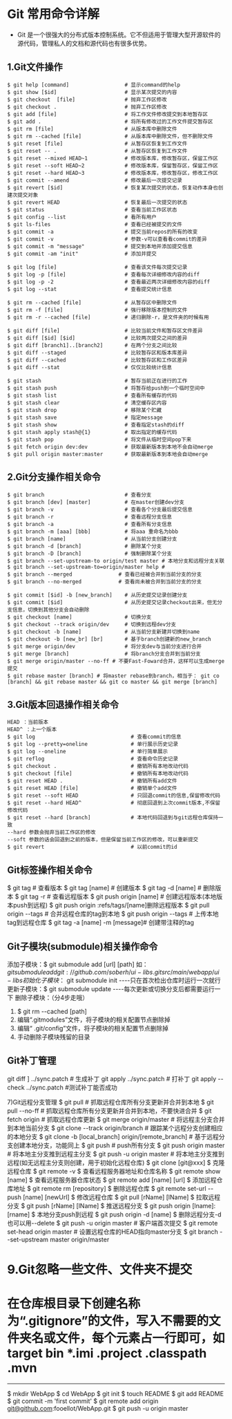 # Git 常用命令详解
- Git 是一个很强大的分布式版本控制系统。它不但适用于管理大型开源软件的源代码，管理私人的文档和源代码也有很多优势。

## 1.Git文件操作
```
$ git help [command]                  # 显示command的help
$ git show [$id]                      # 显示某次提交的内容 
$ git checkout  [file]                # 抛弃工作区修改
$ git checkout .                      # 抛弃工作区修改
$ git add [file]                      # 将工作文件修改提交到本地暂存区
$ git add .                           # 将所有修改过的工作文件提交暂存区
$ git rm [file]                       # 从版本库中删除文件
$ git rm --cached [file]              # 从版本库中删除文件，但不删除文件
$ git reset [file]                    # 从暂存区恢复到工作文件
$ git reset -- .                      # 从暂存区恢复到工作文件
$ git reset --mixed HEAD~1            # 修改版本库，修改暂存区，保留工作区
$ git reset --soft HEAD~2             # 修改版本库，保留暂存区，保留工作区
$ git reset --hard HEAD~3             # 修改版本库，修改暂存区，修改工作区
$ git commit --amend                  # 修改最后一次提交记录
$ git revert [$id]                    # 恢复某次提交的状态，恢复动作本身也创建次提交对象
$ git revert HEAD                     # 恢复最后一次提交的状态
$ git status                          # 查看当前工作区状态 
$ git config --list                   # 看所有用户
$ git ls-files                        # 查看已经被提交的文件
$ git commit -a                       # 提交当前repos的所有的改变
$ git commit -v                       # 参数-v可以查看看commit的差异
$ git commit -m "message"             # 提交到本地并添加提交信息
$ git commit -am "init"               # 添加并提交 

$ git log [file]                      # 查看该文件每次提交记录
$ git log -p [file]                   # 查看每次详细修改内容的diff
$ git log -p -2                       # 查看最近两次详细修改内容的diff
$ git log --stat                      # 查看提交统计信息

$ git rm --cached [file]              # 从暂存区中删除文件
$ git rm -f [file]                    # 强行移除版本控制的文件
$ git rm -r --cached [file]           # 递归删除-r，是文件夹的时候有用

$ git diff [file]                     # 比较当前文件和暂存区文件差异
$ git diff [$id] [$id]                # 比较两次提交之间的差异
$ git diff [branch1]..[branch2]       # 在两个分支之间比较
$ git diff --staged                   # 比较暂存区和版本库差异
$ git diff --cached                   # 比较暂存区和工作区差异
$ git diff --stat                     # 仅仅比较统计信息

$ git stash                           # 暂存当前正在进行的工作
$ git stash push                      # 将暂存给push到一个临时空间中
$ git stash list                      # 查看所有缓存的代码
$ git stash clear                     # 清空缓存区内容
$ git stash drop                      # 移除某个贮藏
$ git stash save                      # 指定message
$ git stash show                      # 查看指定stash的diff
$ git stash apply stash@{1}           # 取出指定的缓存代码
$ git stash pop                       # 将文件从临时空间pop下来
$ git fetch origin dev:dev            # 获取最新版本到本地不会自动merge
$ git pull origin master:master       # 获取最新版本到本地会自动merge
```

## 2.Git分支操作相关命令
```
$ git branch                          # 查看分支
$ git branch [dev] [master]           # 在master创建dev分支
$ git branch -v                       # 查看各个分支最后提交信息
$ git branch -r                       # 查看远程分支信息
$ git branch -a                       # 查看所有分支信息
$ git branch -m [aaa] [bbb]           # 将aaa 重命名为bbb
$ git branch [name]                   # 从当前分支创建分支
$ git branch -d [branch]              # 删除某个分支
$ git branch -D [branch]              # 强制删除某个分支
$ git branch --set-upstream-to origin/test master # 本地分支和远程分支关联
$ git branch --set-upstream-to=origin/master help #
$ git branch --merged               # 查看已经被合并到当前分支的分支
$ git branch --no-merged            # 查看尚未被合并到当前分支的分支

$ git commit [$id] -b [new_branch]    # 从历史提交记录创建分支
$ git commit [$id]                    # 从历史提交记录checkout出来，但无分支信息，切换到其他分支会自动删除
$ git checkout [name]                 # 切换分支
$ git checkout --track origin/dev     # 切换到远程dev分支
$ git checkout -b [name]              # 从当前分支新建并切换到name
$ git checkout -b [new_br] [br]       # 基于branch创建新的new_branch
$ git merge origin/dev                # 将分支dev与当前分支进行合并
$ git merge [branch]                  # 将branch分支合并到当前分支
$ git merge origin/master --no-ff # 不要Fast-Foward合并，这样可以生成merge提交
$ git rebase master [branch] # 将master rebase到branch，相当于： git co [branch] && git rebase master && git co master && git merge [branch]
```

## 3.Git版本回退操作相关命令
```
HEAD ：当前版本
HEAD^ ：上一个版本
$ git log                               # 查看commit的信息
$ git log --pretty=oneline              # 单行展示历史记录
$ git log --oneline                     # 单行简单展示
$ git reflog                            # 查看命令历史记录 
$ git checkout .                        # 撤销所有本地改动代码
$ git checkout [file]                   # 撤销所有本地改动代码
$ git reset HEAD .                      # 撤销所有add文件 
$ git reset HEAD [file]                 # 撤销单个add文件
$ git reset --soft HEAD                 # 只回退commit的信息,保留修改代码
$ git reset --hard HEAD^                # 彻底回退到上次commit版本,不保留修改代码
$ git reset --hard [branch]             # 本地代码回退到与git远程仓库保持一致
--hard 参数会抛弃当前工作区的修改
--soft 参数的话会回退到之前的版本，但是保留当前工作区的修改，可以重新提交
$ git revert                            # 以前commit的id
```

## Git标签操作相关命令
$ git tag                       # 查看版本
$ git tag [name]                # 创建版本
$ git tag -d [name]             # 删除版本
$ git tag -r                    # 查看远程版本
$ git push origin [name]        # 创建远程版本(本地版本push到远程)
$ git push origin :refs/tags/[name]删除远程版本
$ git pull origin --tags        # 合并远程仓库的tag到本地
$ git push origin --tags        # 上传本地tag到远程仓库
$ git tag -a [name] -m [message]# 创建带注释的tag

## Git子模块(submodule)相关操作命令
添加子模块：$ git submodule add [url] [path]
如：$git submodule add git://github.com/soberh/ui-libs.git src/main/webapp/ui-libs
初始化子模块：$ git submodule init  ----只在首次检出仓库时运行一次就行
更新子模块：$ git submodule update ----每次更新或切换分支后都需要运行一下
删除子模块：（分4步走哦）
1) $ git rm --cached [path]
2) 编辑“.gitmodules”文件，将子模块的相关配置节点删除掉
3) 编辑“ .git/config”文件，将子模块的相关配置节点删除掉
4) 手动删除子模块残留的目录

## Git补丁管理
git diff ] ../sync.patch # 生成补丁
git apply ../sync.patch # 打补丁
git apply --check ../sync.patch #测试补丁能否成功

7)Git远程分支管理
$ git pull          # 抓取远程仓库所有分支更新并合并到本地
$ git pull --no-ff  # 抓取远程仓库所有分支更新并合并到本地，不要快进合并
$ git fetch origin  # 抓取远程仓库更新
$ git merge origin/master # 将远程主分支合并到本地当前分支
$ git clone --track origin/branch # 跟踪某个远程分支创建相应的本地分支
$ git clone -b [local_branch] origin/[remote_branch] # 基于远程分支创建本地分支，功能同上
$ git push # push所有分支
$ git push origin master # 将本地主分支推到远程主分支
$ git push -u origin master # 将本地主分支推到远程(如无远程主分支则创建，用于初始化远程仓库)
$ git clone [git@xxx]                          $ 克隆远程仓库
$ git remote -v                                $ 查看远程服务器地址和仓库名称
$ git remote show [name]                       $ 查看远程服务器仓库状态
$ git remote add [name] [url]                  $ 添加远程仓库地址
$ git remote rm [repository]                   $ 删除远程仓库
$ git remote set-url --push [name] [newUrl]    $ 修改远程仓库
$ git pull [rName] [lName]                     $ 拉取远程分支
$ git push [rName] [lName]                     $ 推送远程分支
$ git push origin [lname]:[rname]              $ 本地分支push到远程
$ git push origin -d [name]                    $ 删除远程分支-d也可以用--delete
$ git push -u origin master # 客户端首次提交
$ git remote set-head origin master # 设置远程仓库的HEAD指向master分支
$ git branch --set-upstream master origin/master

# 9.Git忽略一些文件、文件夹不提交
在仓库根目录下创建名称为“.gitignore”的文件，写入不需要的文件夹名或文件，每个元素占一行即可，如
target
bin
*.imi
.project
.classpath
.mvn
========================
-----------------------------------------------------------
$ mkdir WebApp
$ cd WebApp
$ git init
$ touch README
$ git add README
$ git commit -m 'first commit'
$ git remote add origin git@github.com:fooellot/WebApp.git
$ git push -u origin master
